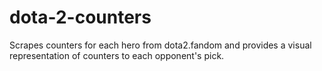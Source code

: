 # dota-2-counters

Scrapes counters for each hero from dota2.fandom and provides a visual representation of counters to each opponent's pick.

